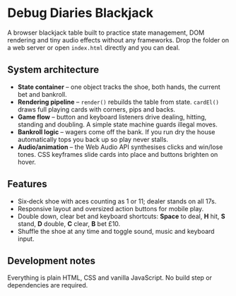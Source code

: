# Debug Diaries Blackjack

A browser blackjack table built to practice state management, DOM rendering and tiny audio effects without any frameworks. Drop the folder on a web server or open `index.html` directly and you can deal.

## System architecture
- **State container** – one object tracks the shoe, both hands, the current bet and bankroll.
- **Rendering pipeline** – `render()` rebuilds the table from state. `cardEl()` draws full playing cards with corners, pips and backs.
- **Game flow** – button and keyboard listeners drive dealing, hitting, standing and doubling. A simple state machine guards illegal moves.
- **Bankroll logic** – wagers come off the bank. If you run dry the house automatically tops you back up so play never stalls.
- **Audio/animation** – the Web Audio API synthesises clicks and win/lose tones. CSS keyframes slide cards into place and buttons brighten on hover.

## Features
- Six‑deck shoe with aces counting as 1 or 11; dealer stands on all 17s.
- Responsive layout and oversized action buttons for mobile play.
- Double down, clear bet and keyboard shortcuts: **Space** to deal, **H** hit, **S** stand, **D** double, **C** clear, **B** bet £10.
- Shuffle the shoe at any time and toggle sound, music and keyboard input.

## Development notes
Everything is plain HTML, CSS and vanilla JavaScript. No build step or dependencies are required.
